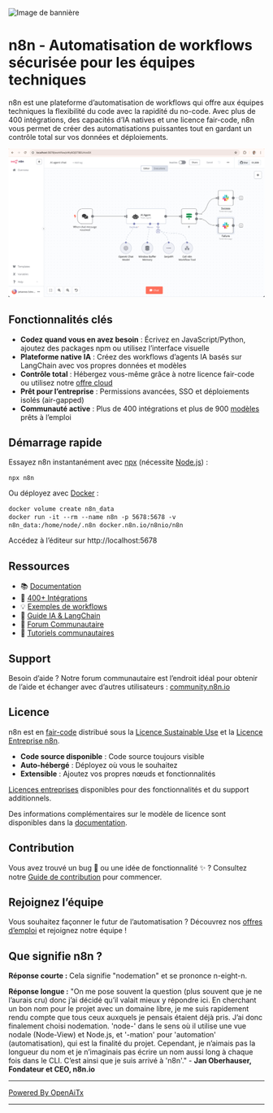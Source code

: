 ![Image de bannière](https://user-images.githubusercontent.com/10284570/173569848-c624317f-42b1-45a6-ab09-f0ea3c247648.png)

# n8n - Automatisation de workflows sécurisée pour les équipes techniques

n8n est une plateforme d’automatisation de workflows qui offre aux équipes techniques la flexibilité du code avec la rapidité du no-code. Avec plus de 400 intégrations, des capacités d’IA natives et une licence fair-code, n8n vous permet de créer des automatisations puissantes tout en gardant un contrôle total sur vos données et déploiements.

![n8n.io - Capture d’écran](https://raw.githubusercontent.com/n8n-io/n8n/master/assets/n8n-screenshot-readme.png)

## Fonctionnalités clés

- **Codez quand vous en avez besoin** : Écrivez en JavaScript/Python, ajoutez des packages npm ou utilisez l’interface visuelle
- **Plateforme native IA** : Créez des workflows d’agents IA basés sur LangChain avec vos propres données et modèles
- **Contrôle total** : Hébergez vous-même grâce à notre licence fair-code ou utilisez notre [offre cloud](https://app.n8n.cloud/login)
- **Prêt pour l’entreprise** : Permissions avancées, SSO et déploiements isolés (air-gapped)
- **Communauté active** : Plus de 400 intégrations et plus de 900 [modèles](https://n8n.io/workflows) prêts à l’emploi

## Démarrage rapide

Essayez n8n instantanément avec [npx](https://docs.n8n.io/hosting/installation/npm/) (nécessite [Node.js](https://nodejs.org/en/)) :

```
npx n8n
```

Ou déployez avec [Docker](https://docs.n8n.io/hosting/installation/docker/) :

```
docker volume create n8n_data
docker run -it --rm --name n8n -p 5678:5678 -v n8n_data:/home/node/.n8n docker.n8n.io/n8nio/n8n
```

Accédez à l’éditeur sur http://localhost:5678

## Ressources

- 📚 [Documentation](https://docs.n8n.io)
- 🔧 [400+ Intégrations](https://n8n.io/integrations)
- 💡 [Exemples de workflows](https://n8n.io/workflows)
- 🤖 [Guide IA & LangChain](https://docs.n8n.io/langchain/)
- 👥 [Forum Communautaire](https://community.n8n.io)
- 📖 [Tutoriels communautaires](https://community.n8n.io/c/tutorials/28)

## Support

Besoin d’aide ? Notre forum communautaire est l’endroit idéal pour obtenir de l’aide et échanger avec d’autres utilisateurs :
[community.n8n.io](https://community.n8n.io)

## Licence

n8n est en [fair-code](https://faircode.io) distribué sous la [Licence Sustainable Use](https://github.com/n8n-io/n8n/blob/master/LICENSE.md) et la [Licence Entreprise n8n](https://github.com/n8n-io/n8n/blob/master/LICENSE_EE.md).

- **Code source disponible** : Code source toujours visible
- **Auto-hébergé** : Déployez où vous le souhaitez
- **Extensible** : Ajoutez vos propres nœuds et fonctionnalités

[Licences entreprises](mailto:license@n8n.io) disponibles pour des fonctionnalités et du support additionnels.

Des informations complémentaires sur le modèle de licence sont disponibles dans la [documentation](https://docs.n8n.io/reference/license/).

## Contribution

Vous avez trouvé un bug 🐛 ou une idée de fonctionnalité ✨ ? Consultez notre [Guide de contribution](https://github.com/n8n-io/n8n/blob/master/CONTRIBUTING.md) pour commencer.

## Rejoignez l’équipe

Vous souhaitez façonner le futur de l’automatisation ? Découvrez nos [offres d’emploi](https://n8n.io/careers) et rejoignez notre équipe !

## Que signifie n8n ?

**Réponse courte :** Cela signifie "nodemation" et se prononce n-eight-n.

**Réponse longue :** "On me pose souvent la question (plus souvent que je ne l’aurais cru) donc j’ai décidé qu’il valait mieux y répondre ici. En cherchant un bon nom pour le projet avec un domaine libre, je me suis rapidement rendu compte que tous ceux auxquels je pensais étaient déjà pris. J’ai donc finalement choisi nodemation. 'node-' dans le sens où il utilise une vue nodale (Node-View) et Node.js, et '-mation' pour 'automation' (automatisation), qui est la finalité du projet. Cependant, je n’aimais pas la longueur du nom et je n’imaginais pas écrire un nom aussi long à chaque fois dans le CLI. C’est ainsi que je suis arrivé à 'n8n'." - **Jan Oberhauser, Fondateur et CEO, n8n.io**


---


[Powered By OpenAiTx](https://github.com/OpenAiTx/OpenAiTx)


---